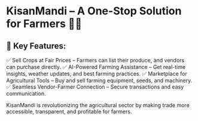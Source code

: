 # KisanMandi – A One-Stop Solution for Farmers 🌾🚜

## 🌟 Key Features:
✅ Sell Crops at Fair Prices – Farmers can list their produce, and vendors can purchase directly.
✅ AI-Powered Farming Assistance – Get real-time insights, weather updates, and best farming practices.
✅ Marketplace for Agricultural Tools – Buy and sell farming equipment, seeds, and machinery.
✅ Seamless Vendor-Farmer Connection – Secure transactions and easy communication.

KisanMandi is revolutionizing the agricultural sector by making trade more accessible, transparent, and profitable for farmers. 
